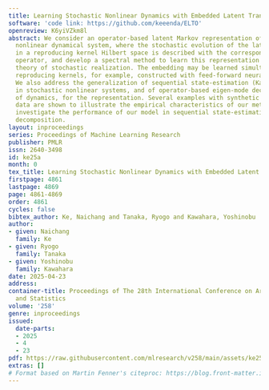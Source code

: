 ```yaml
---
title: Learning Stochastic Nonlinear Dynamics with Embedded Latent Transfer Operators
software: 'code link: https://github.com/keeenda/ELTO'
openreview: K6yiVZkm8l
abstract: We consider an operator-based latent Markov representation of a stochastic
  nonlinear dynamical system, where the stochastic evolution of the latent state embedded
  in a reproducing kernel Hilbert space is described with the corresponding transfer
  operator, and develop a spectral method to learn this representation based on the
  theory of stochastic realization. The embedding may be learned simultaneously using
  reproducing kernels, for example, constructed with feed-forward neural networks.
  We also address the generalization of sequential state-estimation (Kalman filtering)
  in stochastic nonlinear systems, and of operator-based eigen-mode decomposition
  of dynamics, for the representation. Several examples with synthetic and real-world
  data are shown to illustrate the empirical characteristics of our methods, and to
  investigate the performance of our model in sequential state-estimation and mode
  decomposition.
layout: inproceedings
series: Proceedings of Machine Learning Research
publisher: PMLR
issn: 2640-3498
id: ke25a
month: 0
tex_title: Learning Stochastic Nonlinear Dynamics with Embedded Latent Transfer Operators
firstpage: 4861
lastpage: 4869
page: 4861-4869
order: 4861
cycles: false
bibtex_author: Ke, Naichang and Tanaka, Ryogo and Kawahara, Yoshinobu
author:
- given: Naichang
  family: Ke
- given: Ryogo
  family: Tanaka
- given: Yoshinobu
  family: Kawahara
date: 2025-04-23
address:
container-title: Proceedings of The 28th International Conference on Artificial Intelligence
  and Statistics
volume: '258'
genre: inproceedings
issued:
  date-parts:
  - 2025
  - 4
  - 23
pdf: https://raw.githubusercontent.com/mlresearch/v258/main/assets/ke25a/ke25a.pdf
extras: []
# Format based on Martin Fenner's citeproc: https://blog.front-matter.io/posts/citeproc-yaml-for-bibliographies/
---
```

